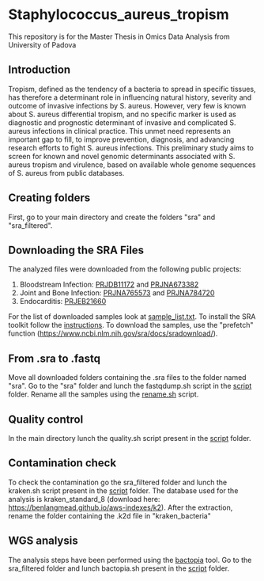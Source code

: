 # Staphylococcus_aureus_tropism
This repository is for the Master Thesis in Omics Data Analysis from University of Padova
## Introduction
Tropism, defined as the tendency of a bacteria to spread in specific tissues, has therefore a determinant role in influencing natural history, severity and outcome of invasive infections by S. aureus.   However, very few is known about S. aureus differential tropism, and no specific marker is used as diagnostic and prognostic determinant of invasive and complicated S. aureus infections in clinical practice. This unmet need represents an important gap to fill, to improve prevention, diagnosis, and advancing research efforts to fight S. aureus infections. This preliminary study aims to screen for known and novel genomic determinants associated with S. aureus tropism and virulence, based on available whole genome sequences of S. aureus from public databases.
## Creating folders
First, go to your main directory and create the folders "sra" and "sra_filtered". 

## Downloading the SRA Files
The analyzed files were downloaded from the following public projects:
1) Bloodstream Infection: [PRJDB11172](https://ddbj.nig.ac.jp/search/entry/bioproject/PRJDB11172) and [PRJNA673382](https://www.ncbi.nlm.nih.gov/bioproject/?term=PRJNA673382)
2) Joint and Bone Infection: [PRJNA765573](https://www.ncbi.nlm.nih.gov/bioproject/?term=PRJNA765573) and [PRJNA784720](https://www.ncbi.nlm.nih.gov/bioproject/PRJNA784720/)
3) Endocarditis: [PRJEB21660](https://www.ebi.ac.uk/ena/browser/view/PRJEB21660)

For the list of downloaded samples look at [sample_list.txt](./sample_list.txt). 
To install the SRA toolkit follow the [instructions](https://www.ncbi.nlm.nih.gov/sra/docs/sradownload/). 
To download the samples, use the "prefetch" function (https://www.ncbi.nlm.nih.gov/sra/docs/sradownload/). 

## From .sra to .fastq
Move all downloaded folders containing the .sra files to the folder named "sra". 
Go to the "sra" folder and lunch the fastqdump.sh script in the [script](./script) folder. 
Rename all the samples using the [rename.sh](./script/rename.sh) script.


## Quality control
In the main directory lunch the quality.sh script present in the [script](./script) folder. 

## Contamination check
To check the contamination go the sra_filtered folder and lunch the kraken.sh script present in the [script](./script) folder. 
The database used for the analysis is kraken_standard_8 (download here: https://benlangmead.github.io/aws-indexes/k2).
After the extraction, rename the folder containing the .k2d file in "kraken_bacteria" 

## WGS analysis
The analysis steps have been performed using the [bactopia](https://bactopia.github.io/latest/) tool.
Go to the sra_filtered folder and lunch bactopia.sh present in the [script](./script) folder.





